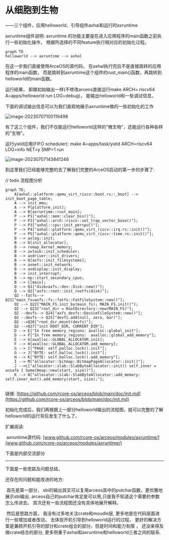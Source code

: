 # 从细胞到生物

——三个组件，应⽤helloworld、引导组件axhal和运⾏时axruntime

axruntime组件说明: axruntime 的功能主要是在进入应用程序的main函数之前执行一些初始化操作， 根据所选择的不同feature执行相对应的初始化过程。 

```mermaid
graph TD
helloworld --> axruntime --> axhal
```

在这一步我们直接使用ArceOS的源代码， 在axhal执行完后不是直接跳转的应用程序的main函数， 而是跳转到axruntime这个组件的rust_main()函数，再跳转到helloworld的main函数。

运行结果， 即跟初始输出一样(不修改arceos直接运行make ARCH= riscv64 A=apps/helloworld run LOG=debug)， 能输出helloworld和一些调试信息。

下面的调试输出信息可以为我们直观地展示axruntime做的一些初始化的工作

![image-20230707100119498](https://s2.loli.net/2023/07/07/5j7mDSt3oNqMHyd.png)

有了这三个组件，我们不仅能运行helloworld这样的"微生物"，还能运行各种各样的"生物"。

运行yield应用(FIFO scheduler): make A=apps/task/yield ARCH=riscv64 LOG=info NET=y SMP=1 run

![image-20230707143841246](https://s2.loli.net/2023/07/07/OgBFrv8T1bmjEnG.png)

到这里我们已经能够完整的去了解我们完整的ArceOS启动的第一步的步骤了:

// todo 流程图分析

```mermaid
graph TD;
    A[axhal::platform::qemu_virt_riscv::boot.rs::_boot] --> init_boot_page_table;
    A --> init_mmu;
    A --> P[platform_init];
    A --> B[axruntime::rust_main];
    P --> P1["axhal::mem::clear_bss()"];
    P --> P2["axhal::arch::riscv::set_trap_vector_base()"];
    P --> P3["axhal::cpu::init_percpu()"];
    P --> P4["axhal::platform::qemu_virt_riscv::irq.rs::init()"];
    P --> P5["axhal::platform::qemu_virt_riscv::time.rs::init()"];
    B --> axlog::init;
    B --> D[init_allocator];
    B --> remap_kernel_memory;
    B --> axtask::init_scheduler;
    B --> axdriver::init_drivers;
    B --> Q[axfs::init_filesystems];
    B --> axnet::init_network;
    B --> axdisplay::init_display;
    B --> init_interrupt;
    B --> mp::start_secondary_cpus;
    B --> C[main];
    Q --> Q1["disk=axfs::dev::Disk::new()"];
    Q --> Q2["axfs::root::init_rootfs(disk)"];
    Q2 --fatfs--> Q21["main_fs=axfs::fs::fatfs::FatFileSystem::new()"];
    Q2 --> Q22["MAIN_FS.init_by(main_fs); MAIN_FS.init()"];
    Q2 --> Q23["root_dir = RootDirectory::new(MAIN_FS)"];
    Q2 --devfs--> Q24["axfs_devfs::DeviceFileSystem::new()"];
    Q2 --devfs--> Q25["devfs.add(null, zero, bar)"];
    Q2 -->Q26["root_dir.mount(devfs)"];
    Q2 -->Q27["init ROOT_DIR, CURRENT_DIR"];
    D --> E["In free memory_regions: axalloc::global_init"];
    D --> F["In free memory_regions:  axalloc::global_add_memory"];
    E --> G[axalloc::GLOBAL_ALLOCATOR.init];
    F --> H[axalloc::GLOBAL_ALLOCATOR.add_memory];
    G --> I["PAGE: self.palloc.lock().init"];
    G --> J["BYTE: self.balloc.lock().init"];
    H --> K["BYTE: self.balloc.lock().add_memory"];
    I --> M["allocator::bitmap::BitmapPageAllocator::init()"];
    J -->L["allocator::slab::SlabByteAllocator::init() self.inner = unsafe { Some(Heap::new(start, size))"];
    K --> N["allocator::slab::SlabByteAllocator::add_memory:  self.inner_mut().add_memory(start, size);"];


```

链接: [https://github.com/rcore-os/arceos/blob/main/doc/init.md](https://github.com/rcore-os/arceos/blob/main/doc/init.md)

初始化完成后，我们再根据上一部分helloworld输出的流程图，就可以完整的了解helloworld的运行背后发生了什么了。

扩展阅读: 

​		axruntime源代码: [www.github.com/rcore-os/arceos/modules/axruntime/](www.github.com/rcore-os/arceos/modules/axruntime/)



下面是内部交流部分

------------------------------------------------------------------------

 下面是一些思路及问题总结， 

还存在的问题和能改进的地方:

​		首先是第一部分， sbi的输出其实可以复用arceos其中的putchar函数，更优雅地展示sbi输出.  arceos自己的putchar肯定是可以用,只是我不知道这个需要的参数怎么传进去。  其次还有一些流程图还没有具体地展开解释。

​		然后是思路方面， 我没有过多地关注crate和moudle层, 更多地是在代码层面进行一些增加或者改动， 去体现开机引导到helloworld运行的过程， 更好的解决方案是兼顾开机引导的部分和crate组合的部分，但是时间和能力有限 ， 还没来得及做crate结合的部分, 更多侧重于axhal和axruntime和helloworld三者之间的联系.  
